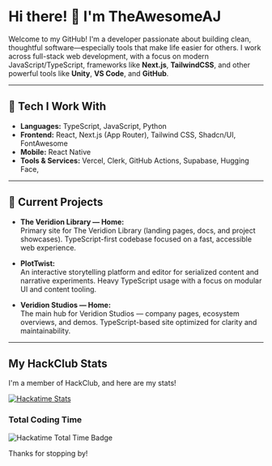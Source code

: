 # Hi there! 👋 I'm TheAwesomeAJ

Welcome to my GitHub! I'm a developer passionate about building clean, thoughtful software—especially tools that make life easier for others. I work across full-stack web development, with a focus on modern JavaScript/TypeScript, frameworks like **Next.js**, **TailwindCSS**, and other powerful tools like **Unity**, **VS Code**, and **GitHub**.

---

## 🔧 Tech I Work With

- **Languages:** TypeScript, JavaScript, Python
- **Frontend:** React, Next.js (App Router), Tailwind CSS, Shadcn/UI, FontAwesome
- **Mobile:** React Native
- **Tools & Services:** Vercel, Clerk, GitHub Actions, Supabase, Hugging Face, 

---

## 🚀 Current Projects

- **The Veridion Library — Home:**  
  Primary site for The Veridion Library (landing pages, docs, and project showcases). TypeScript-first codebase focused on a fast, accessible web experience.

- **PlotTwist:**  
  An interactive storytelling platform and editor for serialized content and narrative experiments. Heavy TypeScript usage with a focus on modular UI and content tooling.

- **Veridion Studios — Home:**  
  The main hub for Veridion Studios — company pages, ecosystem overviews, and demos. TypeScript-based site optimized for clarity and maintainability.

---

## My HackClub Stats

I'm a member of HackClub, and here are my stats!

[![Hackatime Stats](https://github-readme-stats.hackclub.dev/api/wakatime?username=6017&api_domain=hackatime.hackclub.com&&custom_title=Hackatime+Stats&layout=compact&cache_seconds=0&langs_count=8&theme=github_dark)](https://hackatime.hackclub.com/users/6017)

### Total Coding Time

![Hackatime Total Time Badge](https://img.shields.io/badge/dynamic/json?url=https%3A%2F%2Fhackatime.hackclub.com%2Fapi%2Fv1%2Fusers%2FU092329JX89%2Fstats&query=%24.data.human_readable_total&label=Hackatime&color=ec3750&style=flat&logo=data%3Aimage%2Fpng%3Bbase64%2CiVBORw0KGgoAAAANSUhEUgAAAA4AAAAOCAYAAAAfSC3RAAACH0lEQVR4AVxSS2sTYRQ93zdpS2LsoilExAelPpZuUk1QEyhiMQXRRe2miCBIgoLoRunKTfsLhAZxKUJxIQhddFlciJa2LkQ3jSBuDILGJOYxr%2Bu5kyjUYc7c73HPPfd881kMHrmXi3sP8vnO3cJSpzy9%2B%2FvmdLO5cKHZuHZxt3H10lKzWMx%2Fzc3FB%2BmIiPLobMmPx9oSYMOKWYRg0ohNWtikgZmEYDEQs5FMdNs%2Fzl8uKdmqkt8zK%2BIBEhjUJk6jfmYWtUMnIaEQXA%2F3YEWVrT88NCWehfgWnmvQGJ%2FAgRv38flXFz4LITSIIIwDJP1gyvpdMxO6FiFJ4hmEVNFWAlUJAO1ClKxjXSMCR2ascZ15IRGqSkCrkpk%2BlYHceQjv1m18P3aCLVNRC%2FT3523gIh1SLULkU0gDjl%2BZQwsGqeIsGkeOwvPo14%2B2%2BJG0RY8H6zoQAp7D3jjn1vsnFXx49pwj4GD%2BHBBwva%2FGcgAVbS3smchjSGWhB82uV7%2FQn44INqFeOYpe5tQsVVajU6VPIf56FPWj0FQSNfyDNavW9Mx6yHYjqCJPTxOEUfR36OQ%2FOIFZt%2FWf%2BzZVqa%2Fq4Nvbbaxd5%2BVQNSqtLZSw8%2FjpHmor5mzaw29edMQ1ZaFPRpitT8DWR2Cb2OnDahxQeSXLyuFRAWOvX1Xa4Uhi2I8VMsnUcnZ0vJodTbVyRDaZqmb2p5ZHxCl07FBi7N3Litb4AwAA%2F%2F8yFxJIAAAABklEQVQDAA3DEerE57PcAAAAAElFTkSuQmCC)

Thanks for stopping by!
